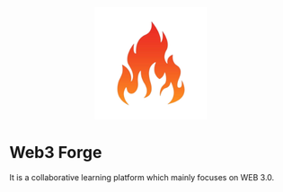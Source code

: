 <p align='center'>
<img src='./assets/logo.png' width='200px'/>
</p>

# Web3 Forge
It is a collaborative learning platform which mainly focuses on WEB 3.0. 





